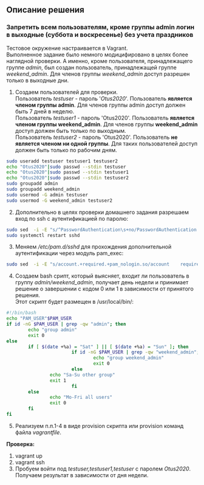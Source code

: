 ## Описание решения
### Запретить всем пользователям, кроме группы admin логин в выходные (суббота и воскресенье) без учета праздников
Тестовое окружение настраивается в Vagrant.  
Выполненное задание было немного модицифировано в целях более наглядной проверки. А именно, кроме пользователя, принадлежащего группе _admin_, был создан пользователь, принадлежащей группе _weekend_admin_. Для членов группы _weekend_admin_ доступ разрешен только в выходные дни.
1. Создаем пользователей для проверки.  
Пользователь _testuser_ - пароль '_Otus2020_'. Пользователь __является членом группы admin__. Для членов группы admin доступ должен быть 7 дней в неделю.  
Пользователь _testuser1_ - пароль 'Otus2020'. Пользователь  __является членом группы weekend_admin__. Для членов группы __weekend_admin__ доступ должен быть только по выходным.  
Пользователь _testuser2_ - пароль 'Otus2020'. Пользователь  __не является членом ни одной группы__. Для таких пользователей доступ должен быть только по рабочим дням.
```bash
sudo useradd testuser testuser1 testuser2
echo "Otus2020"|sudo passwd --stdin testuser
echo "Otus2020"|sudo passwd --stdin testuser1
echo "Otus2020"|sudo passwd --stdin testuser2
sudo groupadd admin
sudo groupadd weekend_admin
sudo usermod -G admin testuser
sudo usermod -G weekend_admin testuser2
```
2. Дополнительно в целях проверки домашнего задания разрешаем вход по ssh с аутентификацией по паролю:
```sh
sudo sed  -i -E "s/^PasswordAuthentication\s+no/PasswordAuthentication yes/" /etc/ssh/sshd_config
sudo systemctl restart sshd
```
3. Меняем _/etc/pam.d/sshd_ для прохождения дополнительной аутентификации через модуль pam_exec:
```sh
sudo sed  -i -E "s/account.+required.+pam_nologin.so/account    required     pam_nologin.so\naccount    required    pam_exec.so    \/usr\/local\/bin\/is-admin.sh/" /etc/pam.d/sshd
```
4. Создаем bash срипт, который выясняет, входит ли пользователь в группу _admin/weekend_admin_, получает день недели и принимает решение о завершении с кодом 0 или 1 в зависимости от принятого решения.  
Этот скрипт будет размещен в /usr/local/bin/:
```sh
#!/bin/bash
echo "PAM_USER"$PAM_USER
if id -nG $PAM_USER | grep -qw "admin"; then
        echo "group admin"
        exit 0
else
        if [ $(date +%a) = "Sat" ] || [ $(date +%a) = "Sun" ]; then
                        if id -nG $PAM_USER | grep -qw "weekend_admin"; then
                                echo "group weekend_admin"
                                exit 0
                        else
                echo "Sa-Su other group"
                exit 1
                        fi
        else
                echo "Mo-Fri all users"
                exit 0
        fi
fi
```
5. Реализуем п.п.1-4 в виде provision скрипта или provision команд файла _vagrantfile_.

__Проверка:__
1. vagrant up
2. vagrant ssh
3. Пробуем войти под _testuser,testuser1,testuser_ с паролем _Otus2020_. Получаем результат в зависимости от дня недели.
